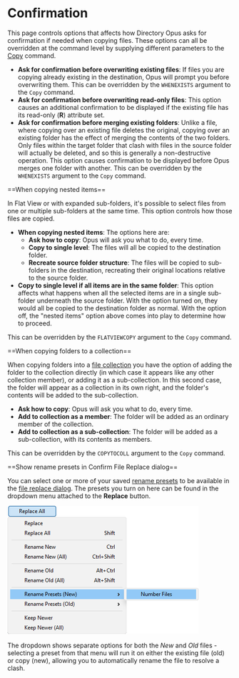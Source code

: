 # Confirmation

This page controls options that affects how Directory Opus asks for confirmation if needed when copying files. These options can all be overridden at the command level by supplying different parameters to the [Copy](/Manual/reference/command_reference/internal_commands/copy.md) command.

- **Ask for confirmation before overwriting existing files**: If files you are copying already existing in the destination, Opus will prompt you before overwriting them. This can be overridden by the `WHENEXISTS` argument to the `Copy` command.
- **Ask for confirmation before overwriting read-only files**: This option causes an additional confirmation to be displayed if the existing file has its read-only (**R**) attribute set.
- **Ask for confirmation before merging existing folders**: Unlike a file, where copying over an existing file deletes the original, copying over an existing folder has the effect of merging the contents of the two folders. Only files within the target folder that clash with files in the source folder will actually be deleted, and so this is generally a non-destructive operation. This option causes confirmation to be displayed before Opus merges one folder with another. This can be overridden by the `WHENEXISTS` argument to the `Copy` command.

  
==When copying nested items==

In Flat View or with expanded sub-folders, it's possible to select files from one or multiple sub-folders at the same time. This option controls how those files are copied.

- **When copying nested items**: The options here are:
  - **Ask how to copy**: Opus will ask you what to do, every time.
  - **Copy to single level**: The files will all be copied to the destination folder.
  - **Recreate source folder structure**: The files will be copied to sub-folders in the destination, recreating their original locations relative to the source folder.
- **Copy to single level if all items are in the same folder**: This option affects what happens when all the selected items are in a single sub-folder underneath the source folder. With the option turned on, they would all be copied to the destination folder as normal. With the option off, the "nested items" option above comes into play to determine how to proceed.

This can be overridden by the `FLATVIEWCOPY` argument to the `Copy` command.

  
==When copying folders to a collection==

When copying folders into a [file collection](/Manual/basic_concepts/virtual_file_system/file_collections/README.md) you have the option of adding the folder to the collection directly (in which case it appears like any other collection member), or adding it as a sub-collection. In this second case, the folder will appear as a collection in its own right, and the folder's contents will be added to the sub-collection.

- **Ask how to copy**: Opus will ask you what to do, every time.
- **Add to collection as a member**: The folder will be added as an ordinary member of the collection.
- **Add to collection as a sub-collection**: The folder will be added as a sub-collection, with its contents as members.

This can be overridden by the `COPYTOCOLL` argument to the `Copy` command.

  
==Show rename presets in Confirm File Replace dialog==

You can select one or more of your saved [rename presets](/Manual/file_operations/renaming_files/advanced_rename/rename_presets.md) to be available in the [file replace dialog](/Manual/file_operations/copying_moving_and_deleting_files/the_confirm_file_replace_dialog.md). The presets you turn on here can be found in the dropdown menu attached to the **Replace** button.

![](/Manual/images/media/13/replace_rename.png)

The dropdown shows separate options for both the *New* and *Old* files - selecting a preset from that menu will run it on either the existing file (old) or copy (new), allowing you to automatically rename the file to resolve a clash.
